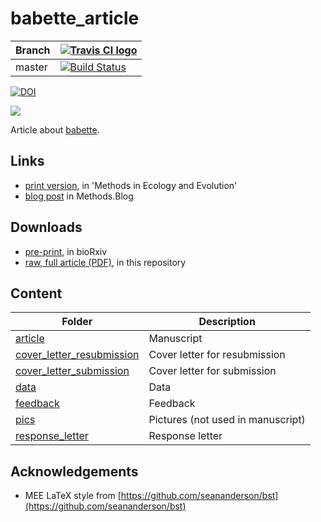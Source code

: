 # babette_article

Branch|[![Travis CI logo](pics/TravisCI.png)](https://travis-ci.org)
---|---
master|[![Build Status](https://travis-ci.org/richelbilderbeek/babette_article.svg?branch=master)](https://travis-ci.org/richelbilderbeek/babette_article)

[![DOI](https://zenodo.org/badge/105884140.svg)](https://zenodo.org/badge/latestdoi/105884140)

![](pics/babette_logo.png)

Article about [babette](https://github.com/richelbilderbeek/babette).

## Links

 * [print version](https://besjournals.onlinelibrary.wiley.com/doi/abs/10.1111/2041-210X.13032), in 'Methods in Ecology and Evolution'
 * [blog post](https://methodsblog.wordpress.com/2018/06/25/babette-beast2) in Methods.Blog

## Downloads

 * [pre-print](https://doi.org/10.1101/271866), in bioRxiv
 * [raw, full article (PDF)](article/article.pdf), in this repository

## Content

Folder|Description
---|---
[article](article/README.md)|Manuscript
[cover_letter_resubmission](cover_letter_resubmission/README.md)|Cover letter for resubmission
[cover_letter_submission](cover_letter_submission/README.md)|Cover letter for submission
[data](data/README.md)|Data
[feedback](feedback/README.md)|Feedback
[pics](pics/README.md)|Pictures (not used in manuscript)
[response_letter](response_letter/README.md)|Response letter

## Acknowledgements

 * MEE LaTeX style from [https://github.com/seananderson/bst](https://github.com/seananderson/bst)

